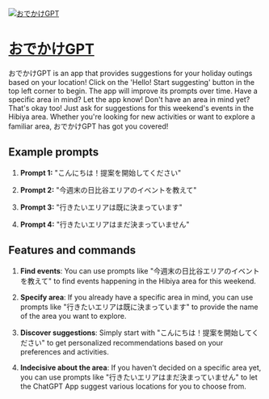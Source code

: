 [![おでかけGPT](https://files.oaiusercontent.com/file-xqjXKupudtv67lbkX7GPgkqz?se=2123-10-18T13%3A03%3A38Z&sp=r&sv=2021-08-06&sr=b&rscc=max-age%3D31536000%2C%20immutable&rscd=attachment%3B%20filename%3D42f7e7ea-7e73-4c67-a2cf-751c1ffaa234.png&sig=tI2omxWYD5rfGp0gEVSCEnQ4RsNIy1cDxt1Oed41dEg%3D)](https://chat.openai.com/g/g-cUHHhwq6J-odekakegpt)

# [おでかけGPT](https://chat.openai.com/g/g-cUHHhwq6J-odekakegpt)

おでかけGPT is an app that provides suggestions for your holiday outings based on your location! Click on the 'Hello! Start suggesting' button in the top left corner to begin. The app will improve its prompts over time. Have a specific area in mind? Let the app know! Don't have an area in mind yet? That's okay too! Just ask for suggestions for this weekend's events in the Hibiya area. Whether you're looking for new activities or want to explore a familiar area, おでかけGPT has got you covered!

## Example prompts

1. **Prompt 1:** "こんにちは！提案を開始してください"

2. **Prompt 2:** "今週末の日比谷エリアのイベントを教えて"

3. **Prompt 3:** "行きたいエリアは既に決まっています"

4. **Prompt 4:** "行きたいエリアはまだ決まっていません"


## Features and commands

1. **Find events**: You can use prompts like "今週末の日比谷エリアのイベントを教えて" to find events happening in the Hibiya area for this weekend.

2. **Specify area**: If you already have a specific area in mind, you can use prompts like "行きたいエリアは既に決まっています" to provide the name of the area you want to explore.

3. **Discover suggestions**: Simply start with "こんにちは！提案を開始してください" to get personalized recommendations based on your preferences and activities.

4. **Indecisive about the area**: If you haven't decided on a specific area yet, you can use prompts like "行きたいエリアはまだ決まっていません" to let the ChatGPT App suggest various locations for you to choose from.